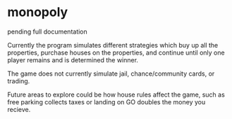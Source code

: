 # monopoly

pending full documentation

Currently the program simulates different strategies which buy up all the properties, purchase houses on the properties, and continue until only one player remains and is determined the winner.

The game does not currently simulate jail, chance/community cards, or trading.

Future areas to explore could be how house rules affect the game, such as free parking collects taxes or landing on GO doubles the money you recieve.
